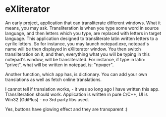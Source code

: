 # eXliterator

An early project, application that can transliterate different windows. What it means, you may ask. Transliteration is 
when you type some word in source language, and then letters which you type, are replaced with letters in target language. 
This application designed to transliterate latin written letters to a cyrilic letters. So for instance, you may launch 
notepad.exe, notepad's name will be then displayed in eXliterator window. You then switch transliteration on it, and then, 
everything what you will be typing in this notepad's window, will be transliterated. For instance, if type in latin: "privet", 
what will be written in notepad, is: "привет".

Another function, which app has, is dictionary. You can add your own translations as well as fetch online translations.

I cannot tell if translation works, - it was so long ago I have written this app. Transliteration should work. Application 
is written in pure C/C++, UI is Win32 (GdiPlus) - no 3rd party libs used.

Yes, buttons have glowing effect and they are transparent :)
